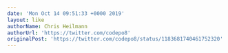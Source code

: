 ```yaml
---
date: 'Mon Oct 14 09:51:33 +0000 2019'
layout: like
authorName: Chris Heilmann
authorUrl: 'https://twitter.com/codepo8'
originalPost: 'https://twitter.com/codepo8/status/1183681740461752320'
---
```

